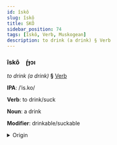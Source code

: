 ```yaml
---
id: îskô
slug: îskô
title: SKÔ
sidebar_position: 74
tags: [îskô, Verb, Muskogean]
description: to drink (a drink) § Verb
---
```


### îskô&emsp;<span kind="abugida">ɽ́ɟɔı</span>

*to drink (a drink)* **§** [Verb](../../tags/Verb)

**IPA**: /ˈis.ko/

**Verb**: to drink/suck

**Noun**: a drink

**Modifier**: drinkable/suckable

<details>
    <summary>Origin</summary>
    Chickasaw ishko   /iʃ.ko/<br/>
    <em>Muskogean Language Family</em>
</details>